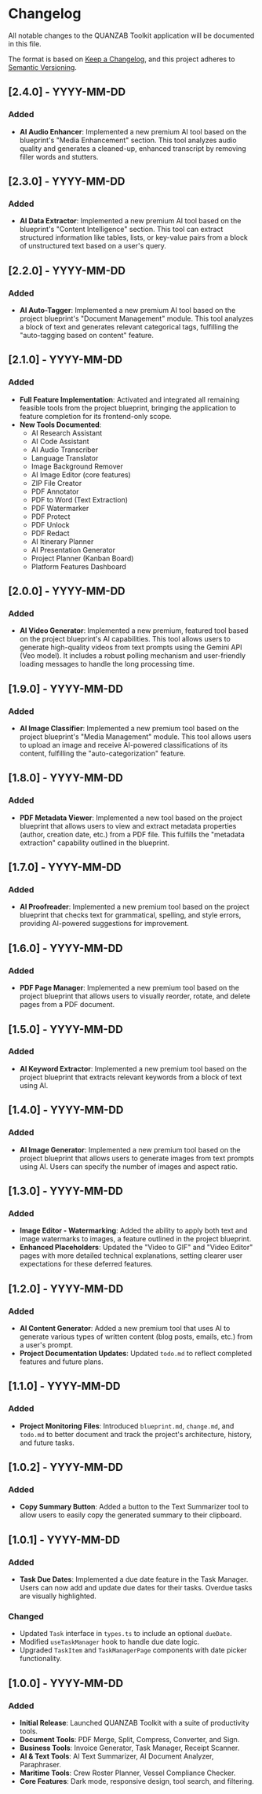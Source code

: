# Changelog

All notable changes to the QUANZAB Toolkit application will be documented in this file.

The format is based on [Keep a Changelog](https://keepachangelog.com/en/1.0.0/),
and this project adheres to [Semantic Versioning](https://semver.org/spec/v2.0.0.html).

## [2.4.0] - YYYY-MM-DD

### Added
- **AI Audio Enhancer**: Implemented a new premium AI tool based on the blueprint's "Media Enhancement" section. This tool analyzes audio quality and generates a cleaned-up, enhanced transcript by removing filler words and stutters.

## [2.3.0] - YYYY-MM-DD

### Added
- **AI Data Extractor**: Implemented a new premium AI tool based on the blueprint's "Content Intelligence" section. This tool can extract structured information like tables, lists, or key-value pairs from a block of unstructured text based on a user's query.

## [2.2.0] - YYYY-MM-DD

### Added
- **AI Auto-Tagger**: Implemented a new premium AI tool based on the project blueprint's "Document Management" module. This tool analyzes a block of text and generates relevant categorical tags, fulfilling the "auto-tagging based on content" feature.

## [2.1.0] - YYYY-MM-DD

### Added
- **Full Feature Implementation**: Activated and integrated all remaining feasible tools from the project blueprint, bringing the application to feature completion for its frontend-only scope.
- **New Tools Documented**:
  - AI Research Assistant
  - AI Code Assistant
  - AI Audio Transcriber
  - Language Translator
  - Image Background Remover
  - AI Image Editor (core features)
  - ZIP File Creator
  - PDF Annotator
  - PDF to Word (Text Extraction)
  - PDF Watermarker
  - PDF Protect
  - PDF Unlock
  - PDF Redact
  - AI Itinerary Planner
  - AI Presentation Generator
  - Project Planner (Kanban Board)
  - Platform Features Dashboard

## [2.0.0] - YYYY-MM-DD

### Added
- **AI Video Generator**: Implemented a new premium, featured tool based on the project blueprint's AI capabilities. This tool allows users to generate high-quality videos from text prompts using the Gemini API (Veo model). It includes a robust polling mechanism and user-friendly loading messages to handle the long processing time.

## [1.9.0] - YYYY-MM-DD

### Added
- **AI Image Classifier**: Implemented a new premium tool based on the project blueprint's "Media Management" module. This tool allows users to upload an image and receive AI-powered classifications of its content, fulfilling the "auto-categorization" feature.

## [1.8.0] - YYYY-MM-DD

### Added
- **PDF Metadata Viewer**: Implemented a new tool based on the project blueprint that allows users to view and extract metadata properties (author, creation date, etc.) from a PDF file. This fulfills the "metadata extraction" capability outlined in the blueprint.

## [1.7.0] - YYYY-MM-DD

### Added
- **AI Proofreader**: Implemented a new premium tool based on the project blueprint that checks text for grammatical, spelling, and style errors, providing AI-powered suggestions for improvement.

## [1.6.0] - YYYY-MM-DD

### Added
- **PDF Page Manager**: Implemented a new premium tool based on the project blueprint that allows users to visually reorder, rotate, and delete pages from a PDF document.

## [1.5.0] - YYYY-MM-DD

### Added
- **AI Keyword Extractor**: Implemented a new premium tool based on the project blueprint that extracts relevant keywords from a block of text using AI.

## [1.4.0] - YYYY-MM-DD

### Added
- **AI Image Generator**: Implemented a new premium tool based on the project blueprint that allows users to generate images from text prompts using AI. Users can specify the number of images and aspect ratio.

## [1.3.0] - YYYY-MM-DD

### Added
- **Image Editor - Watermarking**: Added the ability to apply both text and image watermarks to images, a feature outlined in the project blueprint.
- **Enhanced Placeholders**: Updated the "Video to GIF" and "Video Editor" pages with more detailed technical explanations, setting clearer user expectations for these deferred features.

## [1.2.0] - YYYY-MM-DD

### Added

- **AI Content Generator**: Added a new premium tool that uses AI to generate various types of written content (blog posts, emails, etc.) from a user's prompt.
- **Project Documentation Updates**: Updated `todo.md` to reflect completed features and future plans.

## [1.1.0] - YYYY-MM-DD

### Added

- **Project Monitoring Files**: Introduced `blueprint.md`, `change.md`, and `todo.md` to better document and track the project's architecture, history, and future tasks.

## [1.0.2] - YYYY-MM-DD

### Added

- **Copy Summary Button**: Added a button to the Text Summarizer tool to allow users to easily copy the generated summary to their clipboard.

## [1.0.1] - YYYY-MM-DD

### Added

- **Task Due Dates**: Implemented a due date feature in the Task Manager. Users can now add and update due dates for their tasks. Overdue tasks are visually highlighted.

### Changed

- Updated `Task` interface in `types.ts` to include an optional `dueDate`.
- Modified `useTaskManager` hook to handle due date logic.
- Upgraded `TaskItem` and `TaskManagerPage` components with date picker functionality.

## [1.0.0] - YYYY-MM-DD

### Added

- **Initial Release**: Launched QUANZAB Toolkit with a suite of productivity tools.
- **Document Tools**: PDF Merge, Split, Compress, Converter, and Sign.
- **Business Tools**: Invoice Generator, Task Manager, Receipt Scanner.
- **AI & Text Tools**: AI Text Summarizer, AI Document Analyzer, Paraphraser.
- **Maritime Tools**: Crew Roster Planner, Vessel Compliance Checker.
- **Core Features**: Dark mode, responsive design, tool search, and filtering.